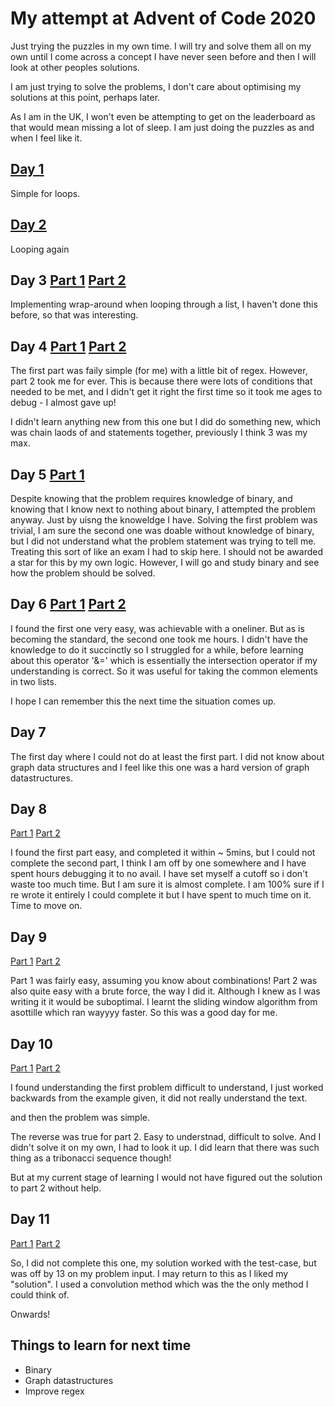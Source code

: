 # My attempt at Advent of Code 2020

Just trying the puzzles in my own time. I will try and solve them all on my own until I come across a concept I have never seen before and then I will look at other peoples solutions.

I am just trying to solve the problems, I don't care about optimising my solutions at this point, perhaps later.

As I am in the UK, I won't even be attempting to get on the leaderboard as that would mean missing a lot of sleep. I am just doing the puzzles as and when I feel like it.

## [Day 1](#https://github.com/Jake-Jasper/AOC_2020/blob/main/day1_2.py)

Simple for loops.

## [Day 2](#https://github.com/Jake-Jasper/AOC_2020/blob/main/day2_2.py)

Looping again

## Day 3 [Part 1](#https://github.com/Jake-Jasper/AOC_2020/blob/main/D3_1.py) [Part 2](#https://github.com/Jake-Jasper/AOC_2020/blob/main/D3_2.py)

Implementing wrap-around when looping through a list, I haven't done this before, so that was interesting.

## Day 4 [Part 1](#https://github.com/Jake-Jasper/AOC_2020/blob/main/D4_1.py) [Part 2](#https://github.com/Jake-Jasper/AOC_2020/blob/main/D4_2.py)

The first part was faily simple (for me) with a little bit of regex. However, part 2 took me for ever. This is because there were lots of conditions that needed to be met, and I didn't get it right the first time so it took me ages to debug - I almost gave up!

I didn't learn anything new from this one but I did do something new, which was chain laods of and statements together, previously I think 3 was my max.

## Day 5  [Part 1](#https://github.com/Jake-Jasper/AOC_2020/blob/main/D5_1.py)

Despite knowing that the problem requires knowledge of binary, and knowing that I know next to nothing about binary, I attempted the problem anyway. Just by uisng the knoweldge I have. Solving the first problem was trivial, I am sure the second one was doable without knowledge of binary, but I did not understand what the problem statement was trying to tell me. Treating this sort of like an exam I had to skip here. I should not be awarded a star for this by my own logic. However, I will go and study binary and see how the problem should be solved.

## Day 6  [Part 1](#https://github.com/Jake-Jasper/AOC_2020/blob/main/D6_1.py) [Part 2](#https://github.com/Jake-Jasper/AOC_2020/blob/main/D6_2.py)

I found the first one very easy, was achievable with a oneliner. But as is becoming the standard, the second one took me hours. I didn't have the knowledge to do it succinctly so I struggled for a while, before learning about this operator '&=' which is essentially the intersection operator if my understanding is correct. So it was useful for taking the common elements in two lists.

I hope I can remember this the next time the situation comes up.

## Day 7

The first day where I could not do at least the first part. I did not know about graph data structures and I feel like this one was a hard version of graph datastructures.

## Day 8

[Part 1](https://github.com/Jake-Jasper/AOC_2020/blob/main/D8_1.py)  [Part 2](https://github.com/Jake-Jasper/AOC_2020/blob/main/D8_2.py)

I found the first part easy, and completed it within ~ 5mins, but I could not complete the second part, I think I am off by one somewhere and I have spent hours debugging it to no avail. I have set myself a cutoff so i don't waste too much time. But I am sure it is almost complete. I am 100% sure if I re wrote it entirely I could complete it but I have spent to much time on it. Time to move on.

## Day 9

[Part 1](https://github.com/Jake-Jasper/AOC_2020/blob/main/D9_1.py)  [Part 2](https://github.com/Jake-Jasper/AOC_2020/blob/main/D9_2.py)

Part 1 was fairly easy, assuming you know about combinations! Part 2 was also quite easy with a brute force, the way I did it. Although I knew as I was writing it it would be suboptimal. I learnt the sliding window algorithm from asottille which ran wayyyy faster. So this was a good day for me.

## Day 10
[Part 1](https://github.com/Jake-Jasper/AOC_2020/blob/main/D10_1.py)  [Part 2](https://github.com/Jake-Jasper/AOC_2020/blob/main/D10_2.py)

I found understanding the first problem difficult to understand, I just worked backwards from the example given, it did not really understand the text.

and then the problem was simple.

The reverse was true for part 2. Easy to understnad, difficult to solve. And I didn't solve it on my own, I had to look it up. I did learn that there was such thing as a tribonacci sequence though!

But at my current stage of learning I would not have figured out the solution to part 2 without help.

## Day 11


[Part 1](https://github.com/Jake-Jasper/AOC_2020/blob/main/D11_1.py)  [Part 2](https://github.com/Jake-Jasper/AOC_2020/blob/main/D10_2.py)

So, I did not complete this one, my solution worked with the test-case, but was off by 13 on my problem input. I may return to this as I liked my "solution". I used a convolution method which was the the only method I could think of.




Onwards!


## Things to learn for next time
- Binary 
- Graph datastructures
- Improve regex
